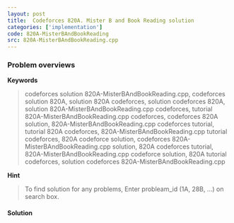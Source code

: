 ```yaml
---
layout: post
title:  Codeforces 820A. Mister B and Book Reading solution
categories: ['implementation']
code: 820A-MisterBAndBookReading
src: 820A-MisterBAndBookReading.cpp
---
```

### **Problem overviews**

**Keywords**
> codeforces solution 820A-MisterBAndBookReading.cpp, codeforces solution 820A, solution 820A codeforces, solution codeforces 820A, solution 820A-MisterBAndBookReading.cpp codeforces, tutorial 820A-MisterBAndBookReading.cpp codeforces, codeforces 820A solution, 820A-MisterBAndBookReading.cpp codeforces tutorial, tutorial 820A codeforces, 820A-MisterBAndBookReading.cpp tutorial codeforces, 820A codeforce solution, codeforces 820A-MisterBAndBookReading.cpp solution, 820A codeforces tutorial, 820A-MisterBAndBookReading.cpp codeforce solution, 820A tutorial codeforces, solution codeforces 820A-MisterBAndBookReading.cpp

**Hint**
> To find solution for any problems, Enter probleam_id (1A, 28B, ...) on search box. 

#### **Solution**



